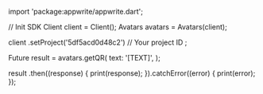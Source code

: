 import 'package:appwrite/appwrite.dart';

// Init SDK
Client client = Client();
Avatars avatars = Avatars(client);

client
    .setProject('5df5acd0d48c2') // Your project ID
;

Future result = avatars.getQR(
    text: '[TEXT]',
);

result
  .then((response) {
    print(response);
  }).catchError((error) {
    print(error);
  });